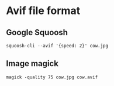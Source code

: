 # Avif file format

## Google Squoosh
```
squoosh-cli --avif '{speed: 2}' cow.jpg
```

## Image magick
```
magick -quality 75 cow.jpg cow.avif
```
